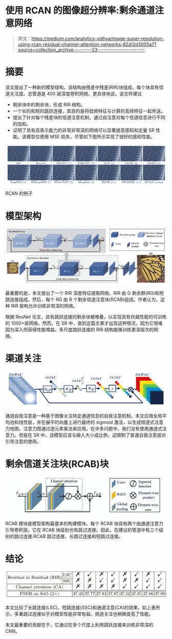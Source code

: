 # 使用 RCAN 的图像超分辨率:剩余通道注意网络

> 原文：<https://medium.com/analytics-vidhya/image-super-resolution-using-rcan-residual-channel-attention-networks-82a12d3005a7?source=collection_archive---------23----------------------->

# 摘要

该文提出了一种新的模型结构，该结构由残差中残差(RIR)块组成，每个块具有信道关注度。总管道是 400 层深度卷积网络。更具体地说，该文件建议

*   剩余块中的剩余块，形成 RIR 结构。
*   一个长的和短的跳跃连接，其目的是将低频特征与计算的高频特征一起传送。
*   提出了针对每个残差块的信道注意机制，通过自注意对每个信道信息进行不同的加权。
*   证明了具有高表示能力的非常非常深的网络可以显著提高感知和定量 SR 性能。该模型仅使用 MSE 损失，尽管如下图所示实现了很好的感知性能。

![](img/5576e26b0e479bef0af94bd41eaf6068.png)

RCAN 的例子

# 模型架构

![](img/02a0765210bc1d191e24ace43e7b0b7c.png)

最重要的是，本文提出了一个 RIR 深度特征提取网络。RIR 由 G 剩余群(RG)和短跳连接组成。然后，每个 RG 由 B 个剩余信道注意块(RCAB)组成。作者认为，这种 RIR 架构允许训练非常深的网络。

根据 ResNet 论文，具有跳跃连接的剩余块被堆叠，以实现具有优越性能的可训练的 1000+层网络。然而，在 SR 中，直到这篇文章才出现这种情况，因为它很难因为深入而获得性能增益。多尺度跳跃连接的 RIR 结构能够训练更深层次的网络。

# 渠道关注

![](img/bea1b40295dd63afb068474cc9cee1a5.png)

通道自我注意是一种基于图像关注特定通道信息的自我注意机制。本文应用全局平均池和线性层，并在展平的向量上进行最终的 sigmoid 激活，以生成频道式注意力地图。注意力图通过逐元素乘法来应用。在许多问题中，我们没有使用通道式注意力。但是在 SR 中，该模型应该与输入大小成比例，这限制了普通自我注意层对引导注意的使用。

# 剩余信道关注块(RCAB)块

![](img/a3691b7ba8fea97700da6fcc8b4359af.png)

RCAB 模块是模型架构最基本的构建模块。每个 RCAB 块具有两个由通道注意力引导卷积层。它在 RCAB 块级别也有跳过连接。因此，在建议的管道中有三个级别的跳过连接:RCAB 跳过连接、长跳过连接和短跳过连接。

# 结论

![](img/6067f606746f6c453e3915bec7ecd265.png)

本文比较了长跳连接(LSC)、短跳连接(SSC)和通道注意(CA)的效果。如上表所示，多重跳过连接似乎对模型性能非常有益。频道关注也稍微提高了性能。

本文最重要的贡献在于，它通过在多个尺度上利用跳跃连接来训练非常深的 CNN。